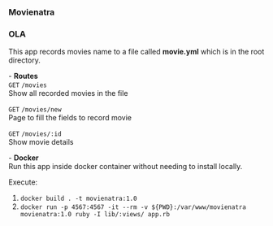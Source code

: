 ### Movienatra
### OLA
This app records movies name to a file called **movie.yml** which is in the root directory. 


\- **Routes**  
`GET` `/movies`  
Show all recorded movies in the file

`GET` `/movies/new`  
Page to fill the fields to record movie

`GET` `/movies/:id`  
Show movie details 

\- **Docker**  
Run this app inside docker container without needing to install locally.

Execute:

1. `docker build . -t movienatra:1.0`
2. `docker run -p 4567:4567 -it --rm -v ${PWD}:/var/www/movienatra movienatra:1.0 ruby -I lib/:views/ app.rb`



